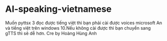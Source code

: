 # AI-speaking-vietnamese
Muốn pyttsx 3 đọc được tiếng việt thì bạn phải cài được voices microsoft An và tiếng việt trên windows 10.Nếu không cài được thì bạn chuyển sang gTTS thì sẽ dễ hơn.
Cre by Hoàng Hùng Anh
